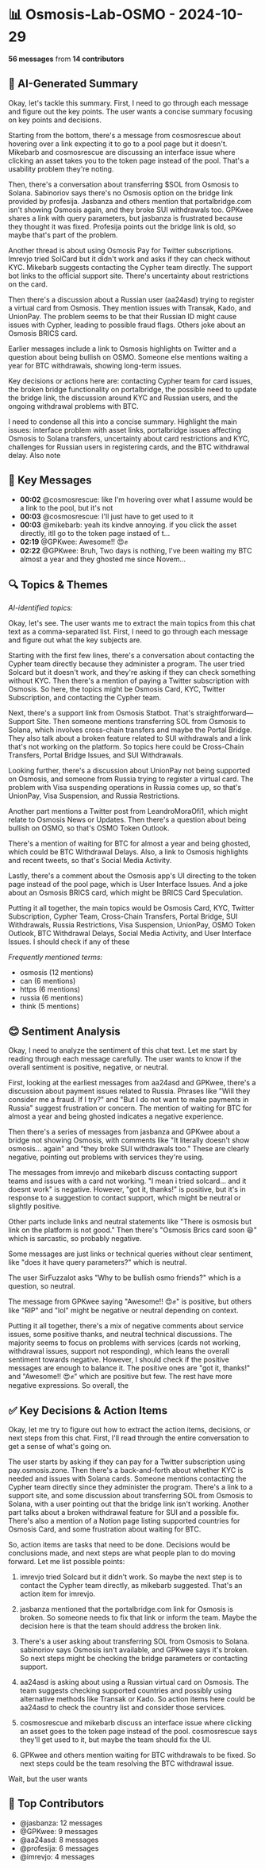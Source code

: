 # 📊 Osmosis-Lab-OSMO - 2024-10-29
**56 messages** from **14 contributors**

## 📝 AI-Generated Summary
<think>
Okay, let's tackle this summary. First, I need to go through each message and figure out the key points. The user wants a concise summary focusing on key points and decisions.

Starting from the bottom, there's a message from cosmosrescue about hovering over a link expecting it to go to a pool page but it doesn't. Mikebarb and cosmosrescue are discussing an interface issue where clicking an asset takes you to the token page instead of the pool. That's a usability problem they're noting.

Then, there's a conversation about transferring $SOL from Osmosis to Solana. Sabinoriov says there's no Osmosis option on the bridge link provided by profesija. Jasbanza and others mention that portalbridge.com isn't showing Osmosis again, and they broke SUI withdrawals too. GPKwee shares a link with query parameters, but jasbanza is frustrated because they thought it was fixed. Profesija points out the bridge link is old, so maybe that's part of the problem.

Another thread is about using Osmosis Pay for Twitter subscriptions. Imrevjo tried SolCard but it didn't work and asks if they can check without KYC. Mikebarb suggests contacting the Cypher team directly. The support bot links to the official support site. There's uncertainty about restrictions on the card.

Then there's a discussion about a Russian user (aa24asd) trying to register a virtual card from Osmosis. They mention issues with Transak, Kado, and UnionPay. The problem seems to be that their Russian ID might cause issues with Cypher, leading to possible fraud flags. Others joke about an Osmosis BRICS card.

Earlier messages include a link to Osmosis highlights on Twitter and a question about being bullish on OSMO. Someone else mentions waiting a year for BTC withdrawals, showing long-term issues.

Key decisions or actions here are: contacting Cypher team for card issues, the broken bridge functionality on portalbridge, the possible need to update the bridge link, the discussion around KYC and Russian users, and the ongoing withdrawal problems with BTC.

I need to condense all this into a concise summary. Highlight the main issues: interface problem with asset links, portalbridge issues affecting Osmosis to Solana transfers, uncertainty about card restrictions and KYC, challenges for Russian users in registering cards, and the BTC withdrawal delay. Also note

## 💬 Key Messages
- **00:02** @cosmosrescue: like I'm hovering over what I assume would be a link to the pool, but it's not
- **00:03** @cosmosrescue: I'll just have to get used to it
- **00:03** @mikebarb: yeah its kindve annoying. if you click the asset directly, itll go to the token page instaed of t...
- **02:19** @GPKwee: Awesome!! 😍✊
- **02:22** @GPKwee: Bruh, Two days is nothing, I've been waiting my BTC almost a year and they ghosted me since Novem...

## 🔍 Topics & Themes
*AI-identified topics:*
> <think>
Okay, let's see. The user wants me to extract the main topics from this chat text as a comma-separated list. First, I need to go through each message and figure out what the key subjects are.

Starting with the first few lines, there's a conversation about contacting the Cypher team directly because they administer a program. The user tried Solcard but it doesn't work, and they're asking if they can check something without KYC. Then there's a mention of paying a Twitter subscription with Osmosis. So here, the topics might be Osmosis Card, KYC, Twitter Subscription, and contacting the Cypher team.

Next, there's a support link from Osmosis Statbot. That's straightforward—Support Site. Then someone mentions transferring SOL from Osmosis to Solana, which involves cross-chain transfers and maybe the Portal Bridge. They also talk about a broken feature related to SUI withdrawals and a link that's not working on the platform. So topics here could be Cross-Chain Transfers, Portal Bridge Issues, and SUI Withdrawals.

Looking further, there's a discussion about UnionPay not being supported on Osmosis, and someone from Russia trying to register a virtual card. The problem with Visa suspending operations in Russia comes up, so that's UnionPay, Visa Suspension, and Russia Restrictions.

Another part mentions a Twitter post from LeandroMoraOfi1, which might relate to Osmosis News or Updates. Then there's a question about being bullish on OSMO, so that's OSMO Token Outlook. 

There's a mention of waiting for BTC for almost a year and being ghosted, which could be BTC Withdrawal Delays. Also, a link to Osmosis highlights and recent tweets, so that's Social Media Activity. 

Lastly, there's a comment about the Osmosis app's UI directing to the token page instead of the pool page, which is User Interface Issues. And a joke about an Osmosis BRICS card, which might be BRICS Card Speculation.

Putting it all together, the main topics would be Osmosis Card, KYC, Twitter Subscription, Cypher Team, Cross-Chain Transfers, Portal Bridge, SUI Withdrawals, Russia Restrictions, Visa Suspension, UnionPay, OSMO Token Outlook, BTC Withdrawal Delays, Social Media Activity, and User Interface Issues. I should check if any of these

*Frequently mentioned terms:*
- osmosis (12 mentions)
- can (6 mentions)
- https (6 mentions)
- russia (6 mentions)
- think (5 mentions)

## 😊 Sentiment Analysis
<think>
Okay, I need to analyze the sentiment of this chat text. Let me start by reading through each message carefully. The user wants to know if the overall sentiment is positive, negative, or neutral.

First, looking at the earliest messages from aa24asd and GPKwee, there's a discussion about payment issues related to Russia. Phrases like "Will they consider me a fraud. If I try?" and "But I do not want to make payments in Russia" suggest frustration or concern. The mention of waiting for BTC for almost a year and being ghosted indicates a negative experience. 

Then there's a series of messages from jasbanza and GPKwee about a bridge not showing Osmosis, with comments like "It literally doesn't show osmosis... again" and "they broke SUI withdrawals too." These are clearly negative, pointing out problems with services they're using. 

The messages from imrevjo and mikebarb discuss contacting support teams and issues with a card not working. "I mean i tried solcard... and it doesnt work" is negative. However, "got it, thanks!" is positive, but it's in response to a suggestion to contact support, which might be neutral or slightly positive. 

Other parts include links and neutral statements like "There is osmosis but link on the platform is not good." Then there's "Osmosis Brics card soon 😆" which is sarcastic, so probably negative. 

Some messages are just links or technical queries without clear sentiment, like "does it have query parameters?" which is neutral. 

The user SirFuzzalot asks "Why to be bullish osmo friends?" which is a question, so neutral. 

The message from GPKwee saying "Awesome!! 😍✊" is positive, but others like "RIP" and "lol" might be negative or neutral depending on context. 

Putting it all together, there's a mix of negative comments about service issues, some positive thanks, and neutral technical discussions. The majority seems to focus on problems with services (cards not working, withdrawal issues, support not responding), which leans the overall sentiment towards negative. However, I should check if the positive messages are enough to balance it. The positive ones are "got it, thanks!" and "Awesome!! 😍✊" which are positive but few. The rest have more negative expressions. So overall, the

## ✅ Key Decisions & Action Items
<think>
Okay, let me try to figure out how to extract the action items, decisions, or next steps from this chat. First, I'll read through the entire conversation to get a sense of what's going on.

The user starts by asking if they can pay for a Twitter subscription using pay.osmosis.zone. Then there's a back-and-forth about whether KYC is needed and issues with Solana cards. Someone mentions contacting the Cypher team directly since they administer the program. There's a link to a support site, and some discussion about transferring SOL from Osmosis to Solana, with a user pointing out that the bridge link isn't working. Another part talks about a broken withdrawal feature for SUI and a possible fix. There's also a mention of a Notion page listing supported countries for Osmosis Card, and some frustration about waiting for BTC. 

So, action items are tasks that need to be done. Decisions would be conclusions made, and next steps are what people plan to do moving forward. Let me list possible points:

1. imrevjo tried Solcard but it didn't work. So maybe the next step is to contact the Cypher team directly, as mikebarb suggested. That's an action item for imrevjo.

2. jasbanza mentioned that the portalbridge.com link for Osmosis is broken. So someone needs to fix that link or inform the team. Maybe the decision here is that the team should address the broken link.

3. There's a user asking about transferring SOL from Osmosis to Solana. sabinoriov says Osmosis isn't available, and GPKwee says it's broken. So next steps might be checking the bridge parameters or contacting support.

4. aa24asd is asking about using a Russian virtual card on Osmosis. The team suggests checking supported countries and possibly using alternative methods like Transak or Kado. So action items here could be aa24asd to check the country list and consider those services.

5. cosmosrescue and mikebarb discuss an interface issue where clicking an asset goes to the token page instead of the pool. cosmosrescue says they'll get used to it, but maybe the team should fix the UI.

6. GPKwee and others mention waiting for BTC withdrawals to be fixed. So next steps could be the team resolving the BTC withdrawal issue.

Wait, but the user wants

## 👥 Top Contributors
- @jasbanza: 12 messages
- @GPKwee: 9 messages
- @aa24asd: 8 messages
- @profesija: 6 messages
- @imrevjo: 4 messages